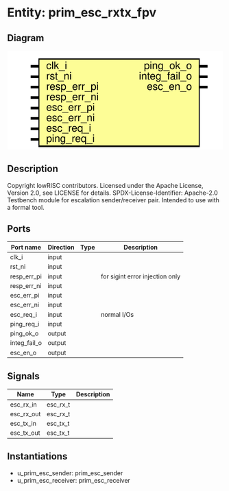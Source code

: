 # Entity: prim_esc_rxtx_fpv
## Diagram
![Diagram](prim_esc_rxtx_fpv.svg "Diagram")
## Description
Copyright lowRISC contributors.
 Licensed under the Apache License, Version 2.0, see LICENSE for details.
 SPDX-License-Identifier: Apache-2.0
 Testbench module for escalation sender/receiver pair. Intended to use with
 a formal tool.
 
## Ports
| Port name    | Direction | Type | Description                     |
| ------------ | --------- | ---- | ------------------------------- |
| clk_i        | input     |      |                                 |
| rst_ni       | input     |      |                                 |
| resp_err_pi  | input     |      | for sigint error injection only |
| resp_err_ni  | input     |      |                                 |
| esc_err_pi   | input     |      |                                 |
| esc_err_ni   | input     |      |                                 |
| esc_req_i    | input     |      | normal I/Os                     |
| ping_req_i   | input     |      |                                 |
| ping_ok_o    | output    |      |                                 |
| integ_fail_o | output    |      |                                 |
| esc_en_o     | output    |      |                                 |
## Signals
| Name       | Type     | Description |
| ---------- | -------- | ----------- |
| esc_rx_in  | esc_rx_t |             |
| esc_rx_out | esc_rx_t |             |
| esc_tx_in  | esc_tx_t |             |
| esc_tx_out | esc_tx_t |             |
## Instantiations
- u_prim_esc_sender: prim_esc_sender
- u_prim_esc_receiver: prim_esc_receiver
